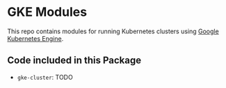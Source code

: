 # GKE Modules

This repo contains modules for running Kubernetes clusters using [Google Kubernetes Engine](https://cloud.google.com/kubernetes-engine/).

## Code included in this Package

 * `gke-cluster`: TODO
